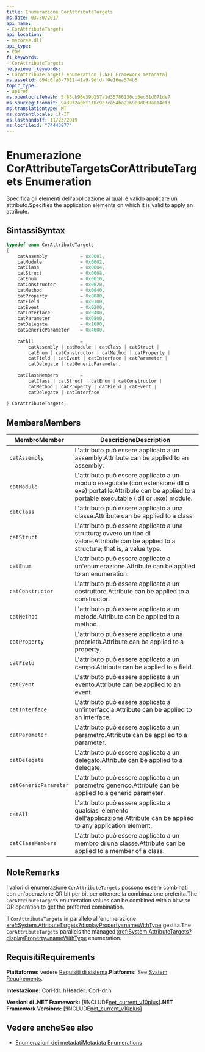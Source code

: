 ```yaml
---
title: Enumerazione CorAttributeTargets
ms.date: 03/30/2017
api_name:
- CorAttributeTargets
api_location:
- mscoree.dll
api_type:
- COM
f1_keywords:
- CorAttributeTargets
helpviewer_keywords:
- CorAttributeTargets enumeration [.NET Framework metadata]
ms.assetid: 694c0fa0-7011-41a9-9dfd-f0e16ea574b5
topic_type:
- apiref
ms.openlocfilehash: 5f83cb96e39b257a1d35786130cd5ed31d071de7
ms.sourcegitcommit: 9a39f2a06f110c9c7ca54ba216900d038aa14ef3
ms.translationtype: MT
ms.contentlocale: it-IT
ms.lasthandoff: 11/23/2019
ms.locfileid: "74443877"
---
```

# <a name="corattributetargets-enumeration"></a><span data-ttu-id="94fd2-102">Enumerazione CorAttributeTargets</span><span class="sxs-lookup"><span data-stu-id="94fd2-102">CorAttributeTargets Enumeration</span></span>
<span data-ttu-id="94fd2-103">Specifica gli elementi dell'applicazione ai quali è valido applicare un attributo.</span><span class="sxs-lookup"><span data-stu-id="94fd2-103">Specifies the application elements on which it is valid to apply an attribute.</span></span>  
  
## <a name="syntax"></a><span data-ttu-id="94fd2-104">Sintassi</span><span class="sxs-lookup"><span data-stu-id="94fd2-104">Syntax</span></span>  
  
```cpp  
typedef enum CorAttributeTargets  
{  
    catAssembly            = 0x0001,  
    catModule              = 0x0002,  
    catClass               = 0x0004,  
    catStruct              = 0x0008,  
    catEnum                = 0x0010,  
    catConstructor         = 0x0020,  
    catMethod              = 0x0040,  
    catProperty            = 0x0080,  
    catField               = 0x0100,  
    catEvent               = 0x0200,  
    catInterface           = 0x0400,  
    catParameter           = 0x0800,  
    catDelegate            = 0x1000,  
    catGenericParameter    = 0x4000,  
  
    catAll                 =   
        catAssembly | catModule | catClass | catStruct |   
        catEnum | catConstructor | catMethod | catProperty |   
        catField | catEvent | catInterface | catParameter |   
        catDelegate | catGenericParameter,  
  
    catClassMembers        =   
        catClass | catStruct | catEnum | catConstructor |   
        catMethod | catProperty | catField | catEvent |   
        catDelegate | catInterface  
  
} CorAttributeTargets;  
```  
  
## <a name="members"></a><span data-ttu-id="94fd2-105">Members</span><span class="sxs-lookup"><span data-stu-id="94fd2-105">Members</span></span>  
  
|<span data-ttu-id="94fd2-106">Membro</span><span class="sxs-lookup"><span data-stu-id="94fd2-106">Member</span></span>|<span data-ttu-id="94fd2-107">Descrizione</span><span class="sxs-lookup"><span data-stu-id="94fd2-107">Description</span></span>|  
|------------|-----------------|  
|`catAssembly`|<span data-ttu-id="94fd2-108">L'attributo può essere applicato a un assembly.</span><span class="sxs-lookup"><span data-stu-id="94fd2-108">Attribute can be applied to an assembly.</span></span>|  
|`catModule`|<span data-ttu-id="94fd2-109">L'attributo può essere applicato a un modulo eseguibile (con estensione dll o exe) portatile.</span><span class="sxs-lookup"><span data-stu-id="94fd2-109">Attribute can be applied to a portable executable (.dll or .exe) module.</span></span>|  
|`catClass`|<span data-ttu-id="94fd2-110">L'attributo può essere applicato a una classe.</span><span class="sxs-lookup"><span data-stu-id="94fd2-110">Attribute can be applied to a class.</span></span>|  
|`catStruct`|<span data-ttu-id="94fd2-111">L'attributo può essere applicato a una struttura; ovvero un tipo di valore.</span><span class="sxs-lookup"><span data-stu-id="94fd2-111">Attribute can be applied to a structure; that is, a value type.</span></span>|  
|`catEnum`|<span data-ttu-id="94fd2-112">L'attributo può essere applicato a un'enumerazione.</span><span class="sxs-lookup"><span data-stu-id="94fd2-112">Attribute can be applied to an enumeration.</span></span>|  
|`catConstructor`|<span data-ttu-id="94fd2-113">L'attributo può essere applicato a un costruttore.</span><span class="sxs-lookup"><span data-stu-id="94fd2-113">Attribute can be applied to a constructor.</span></span>|  
|`catMethod`|<span data-ttu-id="94fd2-114">L'attributo può essere applicato a un metodo.</span><span class="sxs-lookup"><span data-stu-id="94fd2-114">Attribute can be applied to a method.</span></span>|  
|`catProperty`|<span data-ttu-id="94fd2-115">L'attributo può essere applicato a una proprietà.</span><span class="sxs-lookup"><span data-stu-id="94fd2-115">Attribute can be applied to a property.</span></span>|  
|`catField`|<span data-ttu-id="94fd2-116">L'attributo può essere applicato a un campo.</span><span class="sxs-lookup"><span data-stu-id="94fd2-116">Attribute can be applied to a field.</span></span>|  
|`catEvent`|<span data-ttu-id="94fd2-117">L'attributo può essere applicato a un evento.</span><span class="sxs-lookup"><span data-stu-id="94fd2-117">Attribute can be applied to an event.</span></span>|  
|`catInterface`|<span data-ttu-id="94fd2-118">L'attributo può essere applicato a un'interfaccia.</span><span class="sxs-lookup"><span data-stu-id="94fd2-118">Attribute can be applied to an interface.</span></span>|  
|`catParameter`|<span data-ttu-id="94fd2-119">L'attributo può essere applicato a un parametro.</span><span class="sxs-lookup"><span data-stu-id="94fd2-119">Attribute can be applied to a parameter.</span></span>|  
|`catDelegate`|<span data-ttu-id="94fd2-120">L'attributo può essere applicato a un delegato.</span><span class="sxs-lookup"><span data-stu-id="94fd2-120">Attribute can be applied to a delegate.</span></span>|  
|`catGenericParameter`|<span data-ttu-id="94fd2-121">L'attributo può essere applicato a un parametro generico.</span><span class="sxs-lookup"><span data-stu-id="94fd2-121">Attribute can be applied to a generic parameter.</span></span>|  
|`catAll`|<span data-ttu-id="94fd2-122">L'attributo può essere applicato a qualsiasi elemento dell'applicazione.</span><span class="sxs-lookup"><span data-stu-id="94fd2-122">Attribute can be applied to any application element.</span></span>|  
|`catClassMembers`|<span data-ttu-id="94fd2-123">L'attributo può essere applicato a un membro di una classe.</span><span class="sxs-lookup"><span data-stu-id="94fd2-123">Attribute can be applied to a member of a class.</span></span>|  
  
## <a name="remarks"></a><span data-ttu-id="94fd2-124">Note</span><span class="sxs-lookup"><span data-stu-id="94fd2-124">Remarks</span></span>  
 <span data-ttu-id="94fd2-125">I valori di enumerazione `CorAttributeTargets` possono essere combinati con un'operazione OR bit per bit per ottenere la combinazione preferita.</span><span class="sxs-lookup"><span data-stu-id="94fd2-125">The `CorAttributeTargets` enumeration values can be combined with a bitwise OR operation to get the preferred combination.</span></span>  
  
 <span data-ttu-id="94fd2-126">Il `CorAttributeTargets` in parallelo all'enumerazione <xref:System.AttributeTargets?displayProperty=nameWithType> gestita.</span><span class="sxs-lookup"><span data-stu-id="94fd2-126">The `CorAttributeTargets` parallels the managed <xref:System.AttributeTargets?displayProperty=nameWithType> enumeration.</span></span>  
  
## <a name="requirements"></a><span data-ttu-id="94fd2-127">Requisiti</span><span class="sxs-lookup"><span data-stu-id="94fd2-127">Requirements</span></span>  
 <span data-ttu-id="94fd2-128">**Piattaforme:** vedere [Requisiti di sistema](../../../../docs/framework/get-started/system-requirements.md).</span><span class="sxs-lookup"><span data-stu-id="94fd2-128">**Platforms:** See [System Requirements](../../../../docs/framework/get-started/system-requirements.md).</span></span>  
  
 <span data-ttu-id="94fd2-129">**Intestazione:** CorHdr. h</span><span class="sxs-lookup"><span data-stu-id="94fd2-129">**Header:** CorHdr.h</span></span>  
  
 <span data-ttu-id="94fd2-130">**Versioni di .NET Framework:** [!INCLUDE[net_current_v10plus](../../../../includes/net-current-v10plus-md.md)]</span><span class="sxs-lookup"><span data-stu-id="94fd2-130">**.NET Framework Versions:** [!INCLUDE[net_current_v10plus](../../../../includes/net-current-v10plus-md.md)]</span></span>  
  
## <a name="see-also"></a><span data-ttu-id="94fd2-131">Vedere anche</span><span class="sxs-lookup"><span data-stu-id="94fd2-131">See also</span></span>

- [<span data-ttu-id="94fd2-132">Enumerazioni dei metadati</span><span class="sxs-lookup"><span data-stu-id="94fd2-132">Metadata Enumerations</span></span>](../../../../docs/framework/unmanaged-api/metadata/metadata-enumerations.md)
